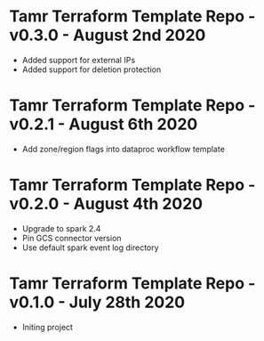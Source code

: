 # Tamr Terraform Template Repo - v0.3.0 - August 2nd 2020
* Added support for external IPs
* Added support for deletion protection

# Tamr Terraform Template Repo - v0.2.1 - August 6th 2020
* Add zone/region flags into dataproc workflow template

# Tamr Terraform Template Repo - v0.2.0 - August 4th 2020
* Upgrade to spark 2.4
* Pin GCS connector version
* Use default spark event log directory

# Tamr Terraform Template Repo - v0.1.0 - July 28th 2020
* Initing project
